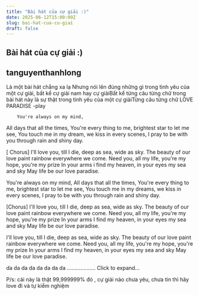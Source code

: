 ```yaml
---
title: "Bài hát của cự giải :)"
date: 2025-06-12T15:00:09Z
slug: bai-hat-cua-cu-giai
draft: false
---
```


## Bài hát của cự giải :)

## tanguyenthanhlong

Là một bài hát chẳng xa lạ 
Nhưng nói lên đúng những gì trong tình yêu của một cự giải, bất kể cự giải nam hay cự giảiBất kể từng câu từng chữ trong bài hát này là sự thật trong tình yêu của một cự giảiTừng câu từng chữ
LOVE PARADISE -play


 
 
 
 




	
		
		You're always on my mind,
All days that all the times,
You're every thing to me, brightest star to let me see,
You touch me in my dream, we kiss in every scenes,
I pray to be with you through rain and shiny day.

[ Chorus]
I'll love you, till I die, deep as sea, wide as sky.
The beauty of our love paint rainbow everywhere we come.
Need you, all my life, you're my hope, you're my prize
In your arms i find my heaven, in your eyes my sea and sky
May life be our love paradise.

You're always on my mind,
All days that all the times,
You're every thing to me, brightest star to let me see,
You touch me in my dreams, we kiss in every scenes,
I pray to be with you through rain and shiny day.

[Chorus]
I'll love you, till I die, deep as sea, wide as sky.
The beauty of our love paint rainbow everywhere we come.
Need you, all my life, you're my hope, you're my prize
In your arms I find my heaven, in your eyes my sea and sky
May life be our love paradise.

I'll love you, till I die, deep as sea, wide as sky.
The beauty of our love paint rainbow everywhere we come.
Need you, all my life, you're my hope, you're my prize
In your arms I find my heaven, in your eyes my sea and sky
May life be our love paradise.

da da da da da da da da ...................  Click to expand...
	





P/s: cái này là thật 99,999999% đó  , cự giải nào chưa yêu, chưa tin thì hãy love đi và tự kiểm nghiệm